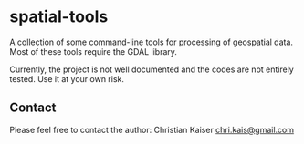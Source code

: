 # spatial-tools

A collection of some command-line tools for processing of geospatial data.
Most of these tools require the GDAL library.

Currently, the project is not well documented and the codes are not entirely tested. Use it at your own risk.


## Contact

Please feel free to contact the author:
Christian Kaiser <chri.kais@gmail.com>

